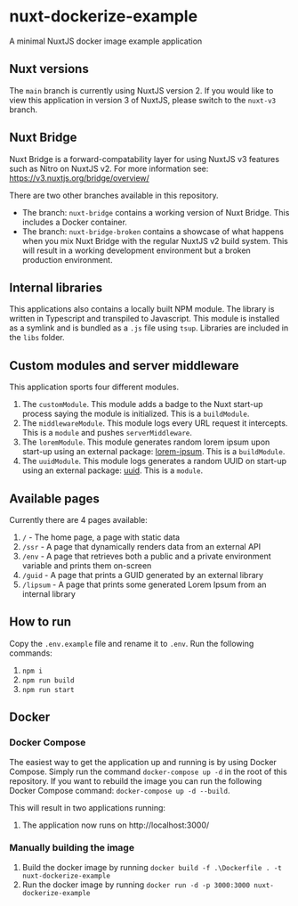 # nuxt-dockerize-example
A minimal NuxtJS docker image example application

## Nuxt versions
The `main` branch is currently using NuxtJS version 2.
If you would like to view this application in version 3 of NuxtJS, please switch to the `nuxt-v3` branch.

## Nuxt Bridge
Nuxt Bridge is a forward-compatability layer for using NuxtJS v3 features such as Nitro on NuxtJS v2.
For more information see: https://v3.nuxtjs.org/bridge/overview/

There are two other branches available in this repository.

* The branch: `nuxt-bridge` contains a working version of Nuxt Bridge. This includes a Docker container.
* The branch: `nuxt-bridge-broken` contains a showcase of what happens when you mix Nuxt Bridge with the regular NuxtJS v2 build system. This will result in a working development environment but a broken production environment.

## Internal libraries
This applications also contains a locally built NPM module. The library is written in Typescript and transpiled to Javascript.
This module is installed as a symlink and is bundled as a `.js` file using `tsup`.
Libraries are included in the `libs` folder.

## Custom modules and server middleware
This application sports four different modules.
1. The `customModule`. This module adds a badge to the Nuxt start-up process saying the module is initialized. This is a `buildModule`.
2. The `middlewareModule`. This module logs every URL request it intercepts. This is a `module` and pushes `serverMiddleware`.
2. The `loremModule`. This module generates random lorem ipsum upon start-up using an external package: [lorem-ipsum](https://www.npmjs.com/package/lorem-ipsum). This is a `buildModule`.
2. The `uuidModule`. This module logs generates a random UUID on start-up using an external package: [uuid](https://www.npmjs.com/package/uuid). This is a `module`.

## Available pages
Currently there are 4 pages available:
1. `/` - The home page, a page with static data
2. `/ssr` - A page that dynamically renders data from an external API
3. `/env` - A page that retrieves both a public and a private environment variable and prints them on-screen
4. `/guid` - A page that prints a GUID generated by an external library
5. `/lipsum` - A page that prints some generated Lorem Ipsum from an internal library

## How to run
Copy the `.env.example` file and rename it to `.env`.
Run the following commands:
1. `npm i`
2. `npm run build`
3. `npm run start`

## Docker
### Docker Compose

The easiest way to get the application up and running is by using Docker Compose.
Simply run the command `docker-compose up -d` in the root of this repository. If you want to rebuild the image you can run the following Docker Compose command: `docker-compose up -d --build`.

This will result in two applications running:
1. The application now runs on http://localhost:3000/

### Manually building the image
1. Build the docker image by running `docker build -f .\Dockerfile . -t nuxt-dockerize-example`
2. Run the docker image by running `docker run -d -p 3000:3000 nuxt-dockerize-example`
